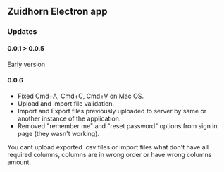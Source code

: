 ## Zuidhorn Electron app
### Updates
#### 0.0.1 > 0.0.5
Early version  

#### 0.0.6
- Fixed Cmd+A, Cmd+C, Cmd+V on Mac OS.  
- Upload and Import file validation.
- Import and Export files previously uploaded to server by same or another instance of the application.
- Removed "remember me" and "reset password" options from sign in page (they wasn't working).  

You cant upload exported .csv files or import files what don't have all required columns, columns are in wrong order or have wrong columns amount.
